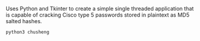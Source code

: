 Uses Python and Tkinter to create a simple single threaded application that is capable of cracking Cisco type 5 passwords stored in plaintext as MD5 salted hashes.

```bash
python3 chusheng
```

